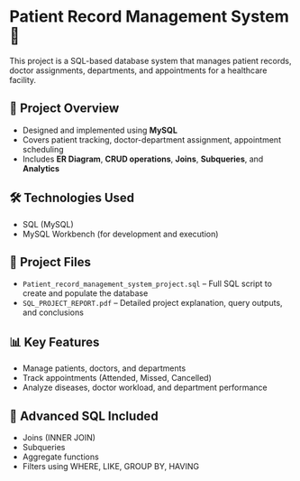 # Patient Record Management System 🏥

This project is a SQL-based database system that manages patient records, doctor assignments, departments, and appointments for a healthcare facility.

## 📌 Project Overview
- Designed and implemented using **MySQL**
- Covers patient tracking, doctor-department assignment, appointment scheduling
- Includes **ER Diagram**, **CRUD operations**, **Joins**, **Subqueries**, and **Analytics**

## 🛠️ Technologies Used
- SQL (MySQL)
- MySQL Workbench (for development and execution)

## 📂 Project Files
- `Patient_record_management_system_project.sql` – Full SQL script to create and populate the database
- `SQL_PROJECT_REPORT.pdf` – Detailed project explanation, query outputs, and conclusions

## 📊 Key Features
- Manage patients, doctors, and departments
- Track appointments (Attended, Missed, Cancelled)
- Analyze diseases, doctor workload, and department performance

## 🧠 Advanced SQL Included
- Joins (INNER JOIN)
- Subqueries
- Aggregate functions
- Filters using WHERE, LIKE, GROUP BY, HAVING





